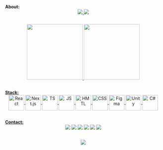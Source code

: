<div align="left">
	<strong>About:</strong>
</div>

<div align="center">
	<a href="#">
	<img src="https://readme-typing-svg.demolab.com?font=Fira+Code&size=30&pause=5000&color=05E100&width=435&separator=%3C&lines=console.log(%22%CE%BB+%CE%BB+%CE%BB+%F0%9F%96%96%22);">
	<img src="https://readme-typing-svg.demolab.com?font=Fira+Code&duration=5000&pause=30000&color=B5B5B5&center=true&vCenter=true&multiline=true&repeat=false&width=1100&lines=I'm+a+frond-end+developer+solving+puzzles+everyday.">
</div>

##
<div align="center">
	<a href="https://github.com/mvacoimbra">
	<img height="180em" src="https://github-readme-stats-kappa-ten-37.vercel.app/api?username=mvacoimbra&show_icons=true&theme=transparent&hide_border=true&title_color=05E100&text_color=EAF2EF&icon_color=05E100&custom_title=GitHub-Status">
	<img height="180em" src="https://github-readme-stats-kappa-ten-37.vercel.app/api/top-langs/?username=mvacoimbra&layout=compact&theme=transparent&hide_border=true&title_color=05E100&text_color=EAF2EF">
</div>

##
<div align="left">
	<strong>Stack:</strong>
</div>
<div style="display: inline_block" align="center">
	<a href="#">
	<img align="center" height="50px" alt="React" src="https://cdn.jsdelivr.net/gh/devicons/devicon/icons/react/react-original.svg">
	<img align="center" height="50px" alt="Next.js" src="https://cdn.jsdelivr.net/gh/devicons/devicon/icons/nextjs/nextjs-original.svg">
	<img align="center" height="50px" alt="TS" src="https://cdn.jsdelivr.net/gh/devicons/devicon/icons/typescript/typescript-original.svg">
	<img align="center" height="50px" alt="JS" src="https://cdn.jsdelivr.net/gh/devicons/devicon/icons/javascript/javascript-original.svg">
	<img align="center" height="50px" alt="HMTL" src="https://cdn.jsdelivr.net/gh/devicons/devicon/icons/html5/html5-original.svg">
	<img align="center" height="50px" alt="CSS" src="https://cdn.jsdelivr.net/gh/devicons/devicon/icons/css3/css3-original.svg">
	<img align="center" height="50px" alt="Figma" src="https://cdn.jsdelivr.net/gh/devicons/devicon/icons/figma/figma-original.svg">
	<img align="center" height="50px" alt="Unity" src="https://cdn.jsdelivr.net/gh/devicons/devicon/icons/unity/unity-original.svg">
	<img align="center" height="50px" alt="C#" src="https://cdn.jsdelivr.net/gh/devicons/devicon/icons/csharp/csharp-original.svg">
</div>
		
##
<div align="left">
	<strong>Contact:</strong>
</div>
<div style="display: inline_block" align="center">
	<a href="https://www.linkedin.com/in/mvacoimbra/" target="_blank"><img src="https://img.shields.io/badge/LinkedIn-0077B5?style=for-the-badge&logo=linkedin&logoColor=white"></a>
	<a href="mailto:mv27.marcoscoimbra@gmail.com" target="_blank"><img src="https://img.shields.io/badge/Gmail-D14836?style=for-the-badge&logo=gmail&logoColor=white"></a>
	<a href="https://discord.gg/2QSreUtJuH" target="_blank"><img src="https://img.shields.io/badge/Discord-7289DA?style=for-the-badge&logo=discord&logoColor=white"></a>
	<a href="https://t.me/+5562996194128" target="_blank"><img src="https://img.shields.io/badge/Telegram-2CA5E0?style=for-the-badge&logo=telegram&logoColor=white"></a>
	<a href="https://wa.me/5562996194128" target="_blank"><img src="https://img.shields.io/badge/WhatsApp-25D366?style=for-the-badge&logo=whatsapp&logoColor=white"></a>
	<a href="https://mvacoimbra.dev.br/" target="_blank"><img src="https://img.shields.io/badge/website-000000?style=for-the-badge&logo=About.me&logoColor=white"></a>
</div>

##
<div align="center">
	<a href="#">
	<img align="center" src="https://api.roadmap.sh/v1-badge/tall/64cc037a0d755ccbebd71714?variant=dark&roadmaps=full-stack">
</div>
